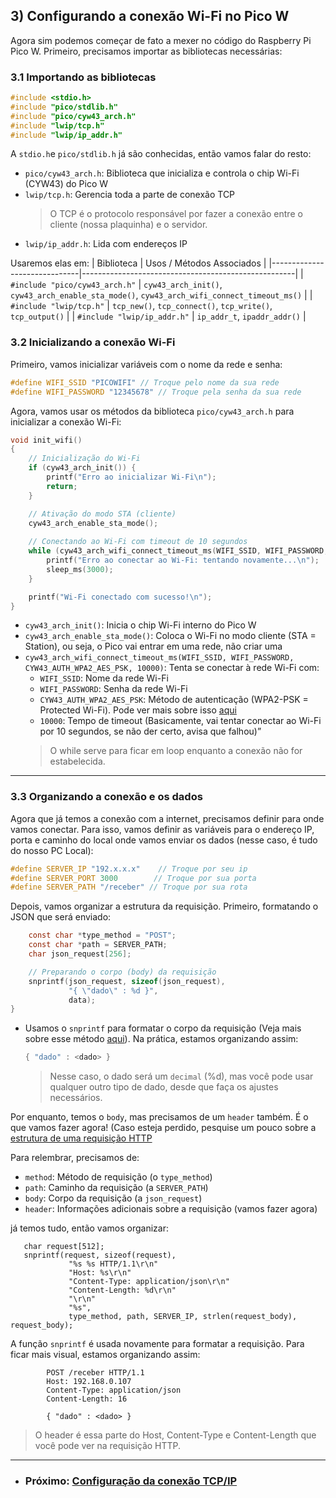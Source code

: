 
## 3) Configurando a conexão Wi-Fi no Pico W
Agora sim podemos começar de fato a mexer no código do Raspberry Pi Pico W. Primeiro, precisamos importar as bibliotecas necessárias:
### 3.1 Importando as bibliotecas

```c
#include <stdio.h>
#include "pico/stdlib.h"
#include "pico/cyw43_arch.h"
#include "lwip/tcp.h"    
#include "lwip/ip_addr.h" 
```
A `stdio.h`e `pico/stdlib.h` já são conhecidas, então vamos falar do resto:
- `pico/cyw43_arch.h`: Biblioteca que inicializa e controla o chip Wi-Fi (CYW43) do Pico W
- `lwip/tcp.h`: Gerencia toda a parte de conexão TCP
    > O TCP é o protocolo responsável por fazer a conexão entre o cliente (nossa plaquinha) e o servidor.
- `lwip/ip_addr.h`: Lida com endereços IP

Usaremos elas em:
| Biblioteca                    | Usos / Métodos Associados                          |
|------------------------------|-----------------------------------------------------|
| `#include "pico/cyw43_arch.h"` | `cyw43_arch_init()`, `cyw43_arch_enable_sta_mode()`, `cyw43_arch_wifi_connect_timeout_ms()`             |
| `#include "lwip/tcp.h"`      | `tcp_new()`, `tcp_connect()`, `tcp_write()`, `tcp_output()` |
| `#include "lwip/ip_addr.h"`  | `ip_addr_t`, `ipaddr_addr()`                      |


### 3.2 Inicializando a conexão Wi-Fi
Primeiro, vamos inicializar variáveis com o nome da rede e senha:
```c
#define WIFI_SSID "PICOWIFI" // Troque pelo nome da sua rede
#define WIFI_PASSWORD "12345678" // Troque pela senha da sua rede
```
Agora, vamos usar os métodos da biblioteca `pico/cyw43_arch.h` para inicializar a conexão Wi-Fi:

```c
void init_wifi()
{
    // Inicialização do Wi-Fi
    if (cyw43_arch_init()) {
        printf("Erro ao inicializar Wi-Fi\n");
        return;
    }

    // Ativação do modo STA (cliente)
    cyw43_arch_enable_sta_mode();
    
    // Conectando ao Wi-Fi com timeout de 10 segundos
    while (cyw43_arch_wifi_connect_timeout_ms(WIFI_SSID, WIFI_PASSWORD, CYW43_AUTH_WPA2_AES_PSK, 10000)) {
        printf("Erro ao conectar ao Wi-Fi: tentando novamente...\n");
        sleep_ms(3000);
    }

    printf("Wi-Fi conectado com sucesso!\n");
}
```

- `cyw43_arch_init()`: Inicia o chip Wi-Fi interno do Pico W
- `cyw43_arch_enable_sta_mode()`: Coloca o Wi-Fi no modo cliente (STA = Station), ou seja, o Pico vai entrar em uma rede, não criar uma
- `cyw43_arch_wifi_connect_timeout_ms(WIFI_SSID, WIFI_PASSWORD, CYW43_AUTH_WPA2_AES_PSK, 10000)`: Tenta se conectar à rede Wi-Fi com:
    - `WIFI_SSID`: Nome da rede Wi-Fi
    - `WIFI_PASSWORD`: Senha da rede Wi-Fi
    - `CYW43_AUTH_WPA2_AES_PSK`: Método de autenticação (WPA2-PSK = Protected Wi-Fi). Pode ver mais sobre isso [aqui](https://tecnoblog.net/responde/o-que-e-wep-wpa-wpa2-wpa3-diferencas-protocolo-seguranca-wi-fi/)
    - `10000`: Tempo de timeout (Basicamente, vai tentar conectar ao Wi-Fi por 10 segundos, se não der certo, avisa que falhou)”
    > O while serve para ficar em loop enquanto a conexão não for estabelecida.
---
### 3.3 Organizando a conexão e os dados
Agora que já temos a conexão com a internet, precisamos definir para onde vamos conectar. Para isso, vamos definir as variáveis para o endereço IP, porta e caminho do local onde vamos enviar os dados (nesse caso, é tudo do nosso PC Local):
```c
#define SERVER_IP "192.x.x.x"    // Troque por seu ip 
#define SERVER_PORT 3000        // Troque por sua porta
#define SERVER_PATH "/receber" // Troque por sua rota
```

Depois, vamos organizar a estrutura da requisição. Primeiro, formatando o JSON que será enviado:
```c
    const char *type_method = "POST";
    const char *path = SERVER_PATH;
    char json_request[256];

    // Preparando o corpo (body) da requisição
    snprintf(json_request, sizeof(json_request),
             "{ \"dado\" : %d }",
             data);
}
```
- Usamos o `snprintf` para formatar o corpo da requisição (Veja mais sobre esse método [aqui](https://www.tutorialspoint.com/c_standard_library/c_function_sprintf.htm)). Na prática, estamos organizando assim:
    ```c
    { "dado" : <dado> }
    ```
    > Nesse caso, o dado será um `decimal` (%d), mas você pode usar qualquer outro tipo de dado, desde que faça os ajustes necessários.

Por enquanto, temos o `body`, mas precisamos de um `header` também. É o que vamos fazer agora! (Caso esteja perdido, pesquise um pouco sobre a [estrutura de uma requisição HTTP](https://mazer.dev/pt-br/http/introducao-protocolo-http/)


Para relembrar, precisamos de:
- `method`: Método de requisição (o `type_method`)
- `path`: Caminho da requisição (a `SERVER_PATH`)
- `body`: Corpo da requisição (a `json_request`)
- `header`: Informações adicionais sobre a requisição (vamos fazer agora)

já temos tudo, então vamos organizar:
```
   char request[512];
   snprintf(request, sizeof(request),
             "%s %s HTTP/1.1\r\n"
             "Host: %s\r\n"
             "Content-Type: application/json\r\n"
             "Content-Length: %d\r\n"
             "\r\n"
             "%s",
             type_method, path, SERVER_IP, strlen(request_body), request_body);
```
 A função `snprintf` é usada novamente para formatar a requisição. Para ficar mais visual, estamos organizando assim:
```
        POST /receber HTTP/1.1
        Host: 192.168.0.107
        Content-Type: application/json
        Content-Length: 16

        { "dado" : <dado> }
```
> O header é essa parte do Host, Content-Type e Content-Length que você pode ver na requisição HTTP.

---
- ### Próximo: [Configuração da conexão TCP/IP](../4-conexao-tcp/conexao-tcp.md)
